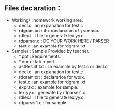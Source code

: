 ## Files declaration：
* Working/ :  homework working area.
  * decl.c : an explanation for test.c
  * rdgram.txt : the declararion of grammar.
  * rdlex.l : l file to generate lex.yy.c
  * rdparser.c : DO YOUR WORK HERE / PARSER
  * test.c : an example for rdgram.txt
* Sample/ : Sample Provided by teacher.
  * *.ppt : Requirements.
  * *.docx : lab report.
  * astResult.txt : an example by test.c or decl.c
  * decl.c : an explanation for test.c
  * rdgram.txt : declararion for work.
  * test.c : an example for rdgram.txt
  * expr.txt : example for sample.
  * lex.yy.c : generate by rdparser1.c
  * rdlex.l : l file to generate lex.yy.c
  * rdparser1.c : for sample.